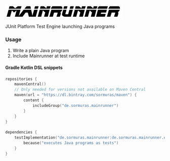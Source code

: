 ![mainrunner](mainrunner.png)

JUnit Platform Test Engine launching Java programs


### Usage

1. Write a plain Java program
2. Include Mainrunner at test runtime

#### Gradle Kotlin DSL snippets

```kotlin
repositories {
    mavenCentral()
    // Only needed for versions not available on Maven Central
    maven(url = "https://dl.bintray.com/sormuras/maven") {
        content {
            includeGroup("de.sormuras.mainrunner")
        }
    }
}

dependencies {
    testImplementation("de.sormuras.mainrunner:de.sormuras.mainrunner.engine:$VERSION") {
        because("executes Java programs as tests")
    }
}
```
